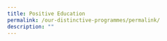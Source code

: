 ```yaml
---
title: Positive Education
permalink: /our-distinctive-programmes/permalink/
description: ""
---
```


